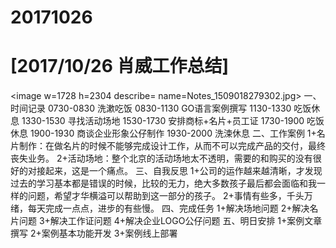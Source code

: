 # 20171026

# [2017/10/26 肖威工作总结]
<image w=1728 h=2304 describe= name=Notes_1509018279302.jpg>
一、时间记录
0730-0830 洗漱吃饭
0830-1130 GO语言案例撰写
1130-1330 吃饭休息
1330-1530 寻找活动场地
1530-1730 安排商标+名片+员工证
1730-1900 吃饭休息
1900-1930 商谈企业形象公仔制作
1930-2000 洗涑休息
二、工作案例
1+名片制作：在做名片的时候不能够完成设计工作，从而不可以完成产品的交付，最终丧失业务。
2+活动场地：整个北京的活动场地太不透明，需要的和购买的没有很好的对接起来，这是一个痛点。
三、自我反思
1+公司的运作越来越清晰，才发现过去的学习基本都是错误的时候，比较的无力，绝大多数孩子最后都会面临和我一样的问题，希望才华横溢可以帮助到这一部分的孩子。
2+事情有些多，千头万绪，每天完成一点点，进步的有些慢。
四、完成任务
1+解决场地问题
2+解决名片问题
3+解决工作证问题
4+解决企业LOGO公仔问题
五、明日安排
1+案例文章撰写
2+案例基本功能开发
3+案例线上部署
